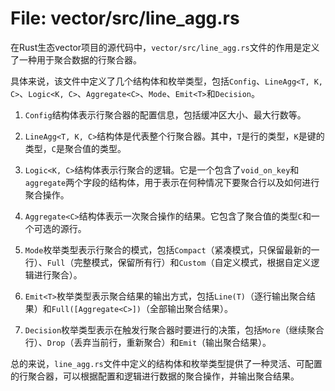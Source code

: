 # File: vector/src/line_agg.rs

在Rust生态vector项目的源代码中，`vector/src/line_agg.rs`文件的作用是定义了一种用于聚合数据的行聚合器。

具体来说，该文件中定义了几个结构体和枚举类型，包括`Config`、`LineAgg<T, K, C>`、`Logic<K, C>`、`Aggregate<C>`、`Mode`、`Emit<T>`和`Decision`。

1. `Config`结构体表示行聚合器的配置信息，包括缓冲区大小、最大行数等。

2. `LineAgg<T, K, C>`结构体是代表整个行聚合器。其中，`T`是行的类型，`K`是键的类型，`C`是聚合值的类型。

3. `Logic<K, C>`结构体表示行聚合的逻辑。它是一个包含了`void_on_key`和`aggregate`两个字段的结构体，用于表示在何种情况下要聚合行以及如何进行聚合操作。

4. `Aggregate<C>`结构体表示一次聚合操作的结果。它包含了聚合值的类型`C`和一个可选的源行。

5. `Mode`枚举类型表示行聚合的模式，包括`Compact`（紧凑模式，只保留最新的一行）、`Full`（完整模式，保留所有行）和`Custom`（自定义模式，根据自定义逻辑进行聚合）。

6. `Emit<T>`枚举类型表示聚合结果的输出方式，包括`Line(T)`（逐行输出聚合结果）和`Full([Aggregate<C>])`（全部输出聚合结果）。

7. `Decision`枚举类型表示在触发行聚合器时要进行的决策，包括`More`（继续聚合行）、`Drop`（丢弃当前行，重新聚合）和`Emit`（输出聚合结果）。

总的来说，`line_agg.rs`文件中定义的结构体和枚举类型提供了一种灵活、可配置的行聚合器，可以根据配置和逻辑进行数据的聚合操作，并输出聚合结果。

